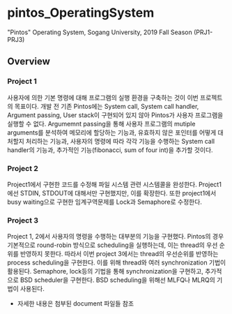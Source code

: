 # pintos_OperatingSystem
"Pintos" Operating System, Sogang University, 2019 Fall Season (PRJ1-PRJ3)


## Overview
### Project 1
사용자에 의한 기본 명령에 대해 프로그램의 실행 환경을 구축하는 것이 이번 프로젝트의 목표이다. 개발 전 기존 Pintos에는 System call, System call handler, Argument passing, User stack이 구현되어 있지 않아 Pintos가 사용자 프로그램을 실행할 수 없다.
Argumemnt passing을 통해 사용자 프로그램의 mutiple arguments를 분석하여 메모리에 할당하는 기능과, 유효하지 않은 포인터를 어떻게 대처할지 처리하는 기능과, 사용자의 명령에 따라 각각 기능을 수행하는 System call handler의 기능과, 추가적인 기능(fibonacci, sum of four int)을 추가할 것이다.
### Project 2
Project1에서 구현한 코드를 수정해 파일 시스템 관련 시스템콜을 완성한다. Project1에선 STDIN, STDOUT에 대해서만 구현했지만, 이를 확장한다.
또한 project1에서 busy waiting으로 구현한 임계구역문제를 Lock과 Semaphore로 수정한다. 
### Project 3
Project 1, 2에서 사용자의 명령을 수행하는 대부분의 기능을 구현했다. Pintos의 경우 기본적으로 round-robin 방식으로 scheduling을 실행하는데, 이는 thread의 우선 순위를 반영하지 못한다.
따라서 이번 project 3에서는 thread의 우선순위를 반영하는 process scheduling을 구현한다. 이를 위해 thread와 여러 synchronization 기법이 활용된다.
Semaphore, lock등의 기법을 통해 synchronization을 구현하고, 추가적으로 BSD scheduler을 구현한다. BSD scheduling을 위해선 MLFQ나 MLRQ의 기법이 사용된다.


* 자세한 내용은 첨부된 document 파일들 참조


